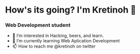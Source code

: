 # How's its going? I'm Kretinoh 🧙

### Web Development student
- 👀 I’m interested in Hacking, beers, and learn.
- 🌱 I’m currently learning Web Aplication Development
- 📫 How to reach me @kretinoh on twitter

<!---
kretinoh/kretinoh is a ✨ special ✨ repository because its `README.md` (this file) appears on your GitHub profile.
You can click the Preview link to take a look at your changes.
--->
